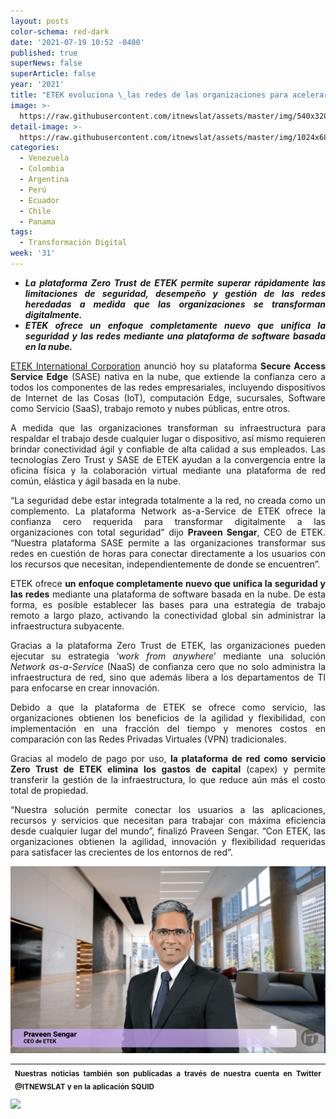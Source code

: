 ```yaml
---
layout: posts
color-schema: red-dark
date: '2021-07-19 10:52 -0400'
published: true
superNews: false
superArticle: false
year: '2021'
title: "ETEK evoluciona \_las redes de las organizaciones para acelerar la transformación digital"
image: >-
  https://raw.githubusercontent.com/itnewslat/assets/master/img/540x320/Praveen-Sengar-p.jpg
detail-image: >-
  https://raw.githubusercontent.com/itnewslat/assets/master/img/1024x680/Praveen-Sengar-g.jpg
categories:
  - Venezuela
  - Colombia
  - Argentina
  - Perú
  - Ecuador
  - Chile
  - Panama
tags:
  - Transformación Digital
week: '31'
---
```

<ul style="list-style-type: disc;">
	<li style="text-align: justify;"><em><b>La plataforma Zero Trust de ETEK permite superar rápidamente las limitaciones de seguridad, desempeño y gestión de las redes heredadas a medida que las organizaciones se transforman digitalmente.</b></em></li>
	<li style="text-align: justify;"><em><b>ETEK ofrece un enfoque completamente nuevo que unifica la seguridad y las redes mediante una plataforma de software basada en la nube.</b></em></li>
</ul>
<p style="text-align: justify;"><a href="https://etek.com/">ETEK International Corporation</a> anunció hoy su plataforma <strong>Secure Access Service Edge</strong> (SASE) nativa en la nube, que extiende la confianza cero a todos los componentes de las redes empresariales, incluyendo dispositivos de Internet de las Cosas (IoT), computación Edge, sucursales, Software como Servicio (SaaS), trabajo remoto y nubes públicas, entre otros.</p>
<p style="text-align: justify;">A medida que las organizaciones transforman su infraestructura para respaldar el trabajo desde cualquier lugar o dispositivo, así mismo requieren brindar conectividad ágil y confiable de alta calidad a sus empleados. Las tecnologías Zero Trust y SASE de ETEK ayudan a la convergencia entre la oficina física y la colaboración virtual mediante una plataforma de red común, elástica y ágil basada en la nube.</p>
<p style="text-align: justify;">“La seguridad debe estar integrada totalmente a la red, no creada como un complemento. La plataforma Network as-a-Service de ETEK ofrece la confianza cero requerida para transformar digitalmente a las organizaciones con total seguridad” dijo <strong>Praveen Sengar</strong>, CEO de ETEK. “Nuestra plataforma SASE permite a las organizaciones transformar sus redes en cuestión de horas para conectar directamente a los usuarios con los recursos que necesitan, independientemente de donde se encuentren”.</p>
<p style="text-align: justify;">ETEK ofrece <strong>un enfoque completamente nuevo que unifica la seguridad y las redes</strong> mediante una plataforma de software basada en la nube. De esta forma, es posible establecer las bases para una estrategia de trabajo remoto a largo plazo, activando la conectividad global sin administrar la infraestructura subyacente.</p>
<p style="text-align: justify;">Gracias a la plataforma Zero Trust de ETEK, las organizaciones pueden ejecutar su estrategia ‘<em>work from anywhere</em>’ mediante una solución <em>Network as-a-Service</em> (NaaS) de confianza cero que no solo administra la infraestructura de red, sino que además libera a los departamentos de TI para enfocarse en crear innovación.</p>
<p style="text-align: justify;">Debido a que la plataforma de ETEK se ofrece como servicio, las organizaciones obtienen los beneficios de la agilidad y flexibilidad, con implementación en una fracción del tiempo y menores costos en comparación con las Redes Privadas Virtuales (VPN) tradicionales.</p>
<p style="text-align: justify;">Gracias al modelo de pago por uso, <strong>la plataforma de red como servicio Zero Trust de ETEK elimina los gastos de capital</strong> (capex) y permite transferir la gestión de la infraestructura, lo que reduce aún más el costo total de propiedad.</p>
<p style="text-align: justify;">“Nuestra solución permite conectar los usuarios a las aplicaciones, recursos y servicios que necesitan para trabajar con máxima eficiencia desde cualquier lugar del mundo”, finalizó Praveen Sengar. “Con ETEK, las organizaciones obtienen la agilidad, innovación y flexibilidad requeridas para satisfacer las crecientes de los entornos de red”.</p>

![](https://raw.githubusercontent.com/itnewslat/assets/master/img/540x320/Praveen-Sengar-p.jpg)

<table style="height: 42px;" width="569">
<tbody>
<tr>
<td style="text-align: justify;"><sub><strong>Nuestras noticias también son publicadas a través de nuestra cuenta en Twitter <a href="https://twitter.com/itnewslat?lang=es">@ITNEWSLAT</a> y en la aplicación <a href="https://squidapp.co/en/">SQUID</a></strong></sub></td>
</tr>
</tbody>
</table>

<img src="https://tracker.metricool.com/c3po.jpg?hash=56f88a41e39ab42c063cc51676587a04"/>